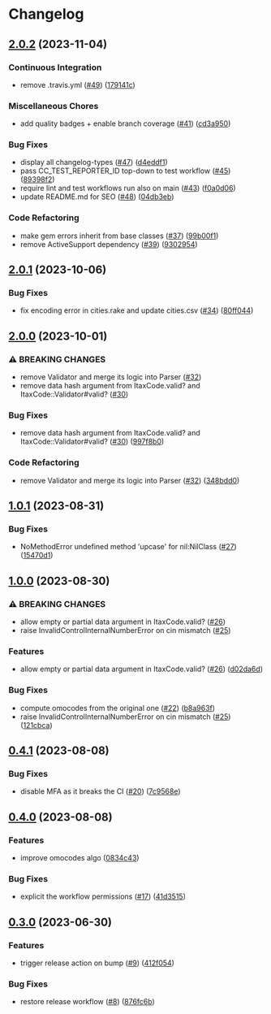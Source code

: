 # Changelog

## [2.0.2](https://github.com/matteoredz/itax-code/compare/v2.0.1...v2.0.2) (2023-11-04)


### Continuous Integration

* remove .travis.yml ([#49](https://github.com/matteoredz/itax-code/issues/49)) ([179141c](https://github.com/matteoredz/itax-code/commit/179141c9fc6aedefaad7f38cab70d6aa0d31e478))


### Miscellaneous Chores

* add quality badges + enable branch coverage ([#41](https://github.com/matteoredz/itax-code/issues/41)) ([cd3a950](https://github.com/matteoredz/itax-code/commit/cd3a950d85bf499526e7aa89dd468cb324e60e1b))


### Bug Fixes

* display all changelog-types ([#47](https://github.com/matteoredz/itax-code/issues/47)) ([d4eddf1](https://github.com/matteoredz/itax-code/commit/d4eddf109fc2bf112ded9f7ee7fca4d188269aaa))
* pass CC_TEST_REPORTER_ID top-down to test workflow ([#45](https://github.com/matteoredz/itax-code/issues/45)) ([89398f2](https://github.com/matteoredz/itax-code/commit/89398f2fd681f62296268a1aeffd6f0782ccdf95))
* require lint and test workflows run also on main ([#43](https://github.com/matteoredz/itax-code/issues/43)) ([f0a0d06](https://github.com/matteoredz/itax-code/commit/f0a0d06cc3682c39b2a5036d7bddc205eb0fc21c))
* update README.md for SEO ([#48](https://github.com/matteoredz/itax-code/issues/48)) ([04db3eb](https://github.com/matteoredz/itax-code/commit/04db3eb4299e22b598fd13223fb4f8e36da52539))


### Code Refactoring

* make gem errors inherit from base classes ([#37](https://github.com/matteoredz/itax-code/issues/37)) ([99b00f1](https://github.com/matteoredz/itax-code/commit/99b00f152d9172bebd5f59d4d69e187cf7968a23))
* remove ActiveSupport dependency ([#39](https://github.com/matteoredz/itax-code/issues/39)) ([9302954](https://github.com/matteoredz/itax-code/commit/93029541f510924a92acdf413f33a1b9ea939230))

## [2.0.1](https://github.com/matteoredz/itax-code/compare/v2.0.0...v2.0.1) (2023-10-06)


### Bug Fixes

* fix encoding error in cities.rake and update cities.csv ([#34](https://github.com/matteoredz/itax-code/issues/34)) ([80ff044](https://github.com/matteoredz/itax-code/commit/80ff044cfd4961348304f3d99b3f7bbe96773a4f))

## [2.0.0](https://github.com/matteoredz/itax-code/compare/v1.0.1...v2.0.0) (2023-10-01)


### ⚠ BREAKING CHANGES

* remove Validator and merge its logic into Parser ([#32](https://github.com/matteoredz/itax-code/issues/32))
* remove data hash argument from ItaxCode.valid? and ItaxCode::Validator#valid? ([#30](https://github.com/matteoredz/itax-code/issues/30))

### Bug Fixes

* remove data hash argument from ItaxCode.valid? and ItaxCode::Validator#valid? ([#30](https://github.com/matteoredz/itax-code/issues/30)) ([997f8b0](https://github.com/matteoredz/itax-code/commit/997f8b0b9f4bc00012475950a84465bf06b73a52))


### Code Refactoring

* remove Validator and merge its logic into Parser ([#32](https://github.com/matteoredz/itax-code/issues/32)) ([348bdd0](https://github.com/matteoredz/itax-code/commit/348bdd003d1709b0dd2d41e58b0307a1b8e23ab1))

## [1.0.1](https://github.com/matteoredz/itax-code/compare/v1.0.0...v1.0.1) (2023-08-31)


### Bug Fixes

* NoMethodError undefined method 'upcase' for nil:NilClass ([#27](https://github.com/matteoredz/itax-code/issues/27)) ([15470d1](https://github.com/matteoredz/itax-code/commit/15470d104a8c0c958e24de199243692e88a94b92))

## [1.0.0](https://github.com/matteoredz/itax-code/compare/v0.4.1...v1.0.0) (2023-08-30)


### ⚠ BREAKING CHANGES

* allow empty or partial data argument in ItaxCode.valid? ([#26](https://github.com/matteoredz/itax-code/issues/26))
* raise InvalidControlInternalNumberError on cin mismatch ([#25](https://github.com/matteoredz/itax-code/issues/25))

### Features

* allow empty or partial data argument in ItaxCode.valid? ([#26](https://github.com/matteoredz/itax-code/issues/26)) ([d02da6d](https://github.com/matteoredz/itax-code/commit/d02da6d17a4c04e1a5e07d7dd9d9d966479346bd))


### Bug Fixes

* compute omocodes from the original one ([#22](https://github.com/matteoredz/itax-code/issues/22)) ([b8a963f](https://github.com/matteoredz/itax-code/commit/b8a963faba2c46e1d23c0dc643a257aabd648dd9))
* raise InvalidControlInternalNumberError on cin mismatch ([#25](https://github.com/matteoredz/itax-code/issues/25)) ([121cbca](https://github.com/matteoredz/itax-code/commit/121cbcaf75788c99bee4ffd7a997d07783a7fc15))

## [0.4.1](https://github.com/matteoredz/itax-code/compare/v0.4.0...v0.4.1) (2023-08-08)


### Bug Fixes

* disable MFA as it breaks the CI ([#20](https://github.com/matteoredz/itax-code/issues/20)) ([7c9568e](https://github.com/matteoredz/itax-code/commit/7c9568e66618e324d4da137ddc6d0680b6900daa))

## [0.4.0](https://github.com/matteoredz/itax-code/compare/v0.3.0...v0.4.0) (2023-08-08)


### Features

* improve omocodes algo ([0834c43](https://github.com/matteoredz/itax-code/commit/0834c4372d300e29057bc283556b6af532cca722))


### Bug Fixes

* explicit the workflow permissions ([#17](https://github.com/matteoredz/itax-code/issues/17)) ([41d3515](https://github.com/matteoredz/itax-code/commit/41d35154db7f18622369a0b35ce0eb6b13fe4812))

## [0.3.0](https://github.com/matteoredz/itax-code/compare/v0.2.0...v0.3.0) (2023-06-30)


### Features

* trigger release action on bump ([#9](https://github.com/matteoredz/itax-code/issues/9)) ([412f054](https://github.com/matteoredz/itax-code/commit/412f054a9e93d95bcf86244121c3097c8e76f515))


### Bug Fixes

* restore release workflow ([#8](https://github.com/matteoredz/itax-code/issues/8)) ([876fc6b](https://github.com/matteoredz/itax-code/commit/876fc6bb69d31e73e611a0e74ee1b27ed2fea966))
